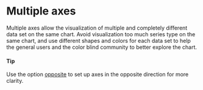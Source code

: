 # Multiple axes 
Multiple axes allow the visualization of multiple and completely different data set on the same chart. 
Avoid visualization too much series type on the same chart, and use different shapes and colors for each data set to help the general users and the color blind community to better explore the chart.

#### Tip
Use the option [opposite](https://api.highcharts.com/highcharts/yAxis.opposite) to set up axes in the opposite direction for more clarity.